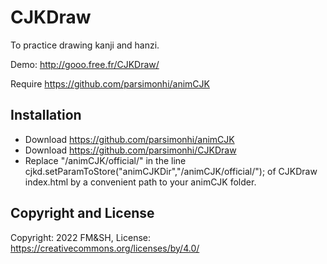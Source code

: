 # CJKDraw

To practice drawing kanji and hanzi.

Demo: http://gooo.free.fr/CJKDraw/

Require https://github.com/parsimonhi/animCJK

## Installation

- Download https://github.com/parsimonhi/animCJK
- Download https://github.com/parsimonhi/CJKDraw
- Replace "/animCJK/official/" in the line cjkd.setParamToStore("animCJKDir","/animCJK/official/"); of CJKDraw index.html by a convenient path to your animCJK folder.  

## Copyright and License

Copyright: 2022 FM&SH,
License: https://creativecommons.org/licenses/by/4.0/